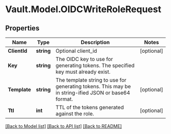 # Vault.Model.OIDCWriteRoleRequest

## Properties

Name | Type | Description | Notes
------------ | ------------- | ------------- | -------------
**ClientId** | **string** | Optional client_id | [optional] 
**Key** | **string** | The OIDC key to use for generating tokens. The specified key must already exist. | 
**Template** | **string** | The template string to use for generating tokens. This may be in string-ified JSON or base64 format. | [optional] 
**Ttl** | **int** | TTL of the tokens generated against the role. | [optional] 


[[Back to Model list]](../README.md#documentation-for-models) [[Back to API list]](../README.md#documentation-for-api-endpoints) [[Back to README]](../README.md)


